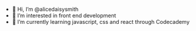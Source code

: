 - 👋 Hi, I’m @alicedaisysmith
- 👀 I’m interested in front end development 
- 🌱 I’m currently learning javascript, css and react through Codecademy 

<!---
alicedaisysmith/alicedaisysmith is a ✨ special ✨ repository because its `README.md` (this file) appears on your GitHub profile.
You can click the Preview link to take a look at your changes.
--->
